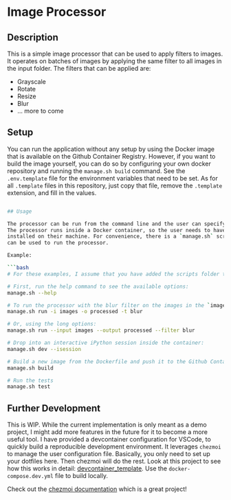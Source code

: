 # Image Processor

## Description

This is a simple image processor that can be used to apply filters to images. It operates on batches of images by applying the same filter to all images in the input folder. The filters that can be applied are:

- Grayscale
- Rotate
- Resize
- Blur
- ... more to come

## Setup

You can run the application without any setup by using the Docker image that is
available on the Github Container Registry. However, if you want to build the
image yourself, you can do so by configuring your own docker repository and
running the `manage.sh build` command. See the `.env.template` file for the
environment variables that need to be set. As for all `.template` files in this
repository, just copy that file, remove the `.template` extension, and fill in
the values.

````bash

## Usage

The processor can be run from the command line and the user can specify the input folder, output folder, filter to apply and the filter parameters.
The processor runs inside a Docker container, so the user needs to have Docker
installed on their machine. For convenience, there is a `manage.sh` script that
can be used to run the processor.

Example:

```bash
# For these examples, I assume that you have added the scripts folder to the PATH, e.g., by running: `export PATH=${PWD}/scripts:$PATH` from the root of the project.

# First, run the help command to see the available options:
manage.sh --help

# To run the processor with the blur filter on the images in the `images` folder and save the processed images in the `processed` folder:
manage.sh run -i images -o processed -t blur

# Or, using the long options:
manage.sh run --input images --output processed --filter blur

# Drop into an interactive iPython session inside the container:
manage.sh dev --isession

# Build a new image from the Dockerfile and push it to the Github Container Registry:
manage.sh build

# Run the tests
manage.sh test
````

## Further Development

This is WIP. While the current implementation is only meant as a demo project, I
might add more features in the future for it to become a more useful tool. I
have provided a devcontainer configuration for VSCode, to quickly build a
reproducible development environment. It leverages `chezmoi` to manage the
user configuration file. Basically, you only need to set up your dotfiles here.
Then chezmoi will do the rest. Look at this project to see how this works in detail:
[devcontainer_template](https://github.com/loxosceles/devcontainer_config_template).
Use the `docker-compose.dev.yml` file to build locally.

Check out the [chezmoi documentation](https://chezmoi.io) which is a great project!
